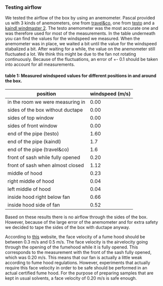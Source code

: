 ### Testing airflow
We tested the airflow of the box by using an anemometer.
Pascal provided us with 3 kinds of anemometers, one from [travel&co](https://git.science.uu.nl/j.i.buckmann/experiment-design-2020/-/blob/master/projects/SamplePreparationModule_by_Roos_and_Jesse/Photos/Travel_co_anemometer.jpeg), one from [testo](https://git.science.uu.nl/j.i.buckmann/experiment-design-2020/-/blob/master/projects/SamplePreparationModule_by_Roos_and_Jesse/Photos/testo_anemometer.jpeg) and a [kaindl windmaster 2](https://git.science.uu.nl/j.i.buckmann/experiment-design-2020/-/blob/master/projects/SamplePreparationModule_by_Roos_and_Jesse/Photos/kaindl_anemometer.jpeg). 
The testo anemometer was the most accurate one and was therefore used for most of the measurements.
In the table underneath you can find the values for the windspeed we measured.
When the anemometer was in place, we waited a bit until the value for the windspeed stabalized a bit. 
After waiting for a while, the value on the anemometer still fluctuated a lot.
We think this might be due to the fan not rotating continuously.
Because of the fluctuations, an error of +- 0.1 should be taken into account for all measurements.

#### table 1: Measured windspeed values for different positions in and around the box.
|position|windspeed (m/s)|
| ------ | -------- |
|in the room we were measuring in| 0.00|
|sides of the box without ductape| 0.00|
|sides of top window|0.00|
|sides of front window|0.00|
|end of the pipe (testo)| 1.60|
|end of the pipe (kaindl)| 1.7|
|end of the pipe (travel&co)| 1.6|
|front of sash while fully opened|0.20|
|front of sash when almost closed|1.12|
|middle of hood| 0.23|
|right middle of hood| 0.04|
|left middle of hood| 0.04|
|inside hood right below fan| 0.66|
|inside hood side of fan| 0.52|

Based on these results there is no airflow through the sides of the box.
However, because of the large error of the anemometer and for extra safety we decided to tape the sides of the box with ductape anyway.

According to [this](https://www.nationallaboratorysales.com/blog/what-is-the-importance-of-fume-hood-face-velocity/) website, the face velocity of a fume hood should be between 0.3 m/s and 0.5 m/s. The face velocity is the airvelocity going through the opening of the fumehood while it is fully opened. This corresponds to the measurement with the front of the sash fully opened, which was 0.20 m/s. This means that our fan is actually a little weak according to fume hood regulations. However, experiments that actually require this face velocity in order to be safe should be performed in an actual certified fume hood. For the purpose of preparing samples that are kept in usual solvents, a face velocity of 0.20 m/s is safe enough. 
